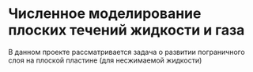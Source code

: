 # Численное моделирование плоских течений жидкости и газа
В данном проекте рассматривается задача о развитии пограничного слоя на плоской пластине (для несжимаемой жидкости) 
